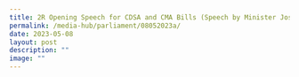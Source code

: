 ```yaml
---
title: 2R Opening Speech for CDSA and CMA Bills (Speech by Minister Josephine Teo)
permalink: /media-hub/parliament/08052023a/
date: 2023-05-08
layout: post
description: ""
image: ""
---
```

